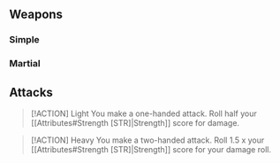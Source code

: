 ## Weapons
### Simple
### Martial

## Attacks

> [!ACTION] Light
> You make a one-handed attack. Roll half your [[Attributes#Strength [STR]|Strength]] score for damage.

> [!ACTION] Heavy
> You make a two-handed attack. Roll 1.5 x your [[Attributes#Strength [STR]|Strength]] score for your damage roll.

